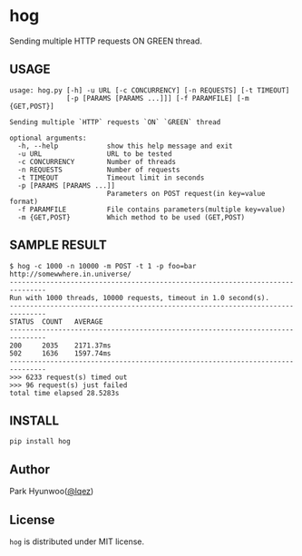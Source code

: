 hog
===

Sending multiple HTTP requests ON GREEN thread. 


USAGE
-----

    usage: hog.py [-h] -u URL [-c CONCURRENCY] [-n REQUESTS] [-t TIMEOUT]
                  [-p [PARAMS [PARAMS ...]]] [-f PARAMFILE] [-m {GET,POST}]

    Sending multiple `HTTP` requests `ON` `GREEN` thread

    optional arguments:
      -h, --help            show this help message and exit
      -u URL                URL to be tested
      -c CONCURRENCY        Number of threads
      -n REQUESTS           Number of requests
      -t TIMEOUT            Timeout limit in seconds
      -p [PARAMS [PARAMS ...]]
                            Parameters on POST request(in key=value format)
      -f PARAMFILE          File contains parameters(multiple key=value)
      -m {GET,POST}         Which method to be used (GET,POST)


SAMPLE RESULT
-------------

    $ hog -c 1000 -n 10000 -m POST -t 1 -p foo=bar http://somewwhere.in.universe/
    -------------------------------------------------------------------------------
    Run with 1000 threads, 10000 requests, timeout in 1.0 second(s).
    -------------------------------------------------------------------------------
    STATUS	COUNT	AVERAGE
    -------------------------------------------------------------------------------
    200	    2035	2171.37ms
    502	    1636	1597.74ms
    -------------------------------------------------------------------------------
    >>> 6233 request(s) timed out
    >>> 96 request(s) just failed
    total time elapsed 28.5283s


INSTALL
-------

    pip install hog


Author
------

Park Hyunwoo([@lqez](https://twitter.com/lqez))


License
-------

`hog` is distributed under MIT license.
